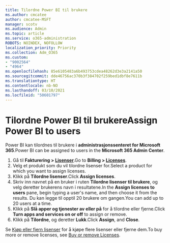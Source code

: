 ```yaml
---
title: Tilordne Power BI til brukere
ms.author: cmcatee
author: cmcatee-MSFT
manager: scotv
ms.audience: Admin
ms.topic: article
ms.service: o365-administration
ROBOTS: NOINDEX, NOFOLLOW
localization_priority: Priority
ms.collection: Adm_O365
ms.custom:
- "9002564"
- "4964"
ms.openlocfilehash: 85e6105483a6b493753cdea48262d3e3a2141a50
ms.sourcegitcommit: dde46756ac370b3f384702f259bed1dbf8e7611b
ms.translationtype: HT
ms.contentlocale: nb-NO
ms.lasthandoff: 03/10/2021
ms.locfileid: "50601797"
---
```

# <a name="assign-power-bi-to-users"></a><span data-ttu-id="87068-102">Tilordne Power BI til brukere</span><span class="sxs-lookup"><span data-stu-id="87068-102">Assign Power BI to users</span></span>

<span data-ttu-id="87068-103">Power BI kan tilordnes til brukere i **administrasjonssenteret for Microsoft 365**.</span><span class="sxs-lookup"><span data-stu-id="87068-103">Power BI can be assigned to users in the **Microsoft 365 Admin Center**.</span></span>  

1. <span data-ttu-id="87068-104">Gå til **Fakturering > [Lisenser](https://go.microsoft.com/fwlink/p/?linkid=842264)**.</span><span class="sxs-lookup"><span data-stu-id="87068-104">Go to **Billing > [Licenses](https://go.microsoft.com/fwlink/p/?linkid=842264)**.</span></span>
2. <span data-ttu-id="87068-105">Velg et produkt som du vil tilordne lisenser for.</span><span class="sxs-lookup"><span data-stu-id="87068-105">Select a product for which you want to assign licenses.</span></span>
3. <span data-ttu-id="87068-106">Klikk på **Tilordne lisenser**.</span><span class="sxs-lookup"><span data-stu-id="87068-106">Click **Assign licenses**.</span></span>
4. <span data-ttu-id="87068-107">Skriv inn navnet på en bruker i ruten **Tilordne lisenser til brukere**, og velg deretter brukerens navn i resultatene.</span><span class="sxs-lookup"><span data-stu-id="87068-107">In the **Assign licenses to users** pane, begin typing a user's name, and then choose it from the results.</span></span> <span data-ttu-id="87068-108">Du kan legge til opptil 20 brukere om gangen.</span><span class="sxs-lookup"><span data-stu-id="87068-108">You can add up to 20 users at a time.</span></span>
5. <span data-ttu-id="87068-109">Klikk på **Slå apper og tjenester av eller på** for å tilordne eller fjerne.</span><span class="sxs-lookup"><span data-stu-id="87068-109">Click **Turn apps and services on or off** to assign or remove.</span></span>
6. <span data-ttu-id="87068-110">Klikk på **Tilordne**, og deretter **Lukk**.</span><span class="sxs-lookup"><span data-stu-id="87068-110">Click **Assign**, and **Close**.</span></span>

<span data-ttu-id="87068-111">Se [Kjøp eller fjern lisenser](https://docs.microsoft.com/microsoft-365/commerce/licenses/buy-licenses#buy-or-remove-licenses-for-your-business-subscription) for å kjøpe flere lisenser eller fjerne dem.</span><span class="sxs-lookup"><span data-stu-id="87068-111">To buy more or remove licenses, see [Buy or remove Licenses](https://docs.microsoft.com/microsoft-365/commerce/licenses/buy-licenses#buy-or-remove-licenses-for-your-business-subscription).</span></span>